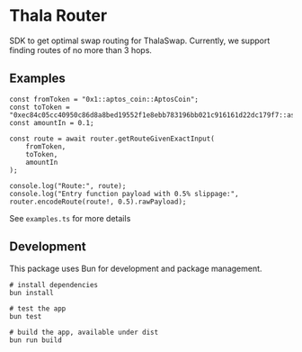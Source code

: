 # Thala Router

SDK to get optimal swap routing for ThalaSwap. Currently, we support finding routes of no more than 3 hops.

## Examples

```
const fromToken = "0x1::aptos_coin::AptosCoin";
const toToken = "0xec84c05cc40950c86d8a8bed19552f1e8ebb783196bb021c916161d22dc179f7::asset::USDC";
const amountIn = 0.1;

const route = await router.getRouteGivenExactInput(
    fromToken,
    toToken,
    amountIn
);

console.log("Route:", route);
console.log("Entry function payload with 0.5% slippage:", router.encodeRoute(route!, 0.5).rawPayload);
```

See `examples.ts` for more details

## Development

This package uses Bun for development and package management.

```
# install dependencies
bun install

# test the app
bun test

# build the app, available under dist
bun run build
```
